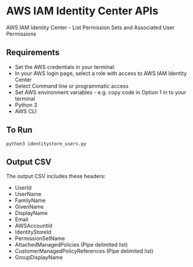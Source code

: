 # AWS IAM Identity Center APIs

AWS IAM Identity Center - List Permission Sets and Associated User Permissions

## Requirements

* Set the AWS credentials in your terminal.
 * In your AWS login page, select a role with access to AWS IAM Identity Center
 * Select Command line or programmatic access
 * Set AWS environment variables - e.g. copy code in Option 1 in to your terminal
* Python 3
* AWS CLI


## To Run

```
python3 identitystore_users.py
```

## Output CSV

The output CSV includes these headers:

* UserId
* UserName
* FamilyName
* GivenName
* DisplayName
* Email
* AWSAccountId
* IdentityStoreId
* PermissionSetName
* AttachedManagedPolicies (Pipe delimited list)
* CustomerManagedPolicyReferences (Pipe delimited list)
* GroupDisplayName
